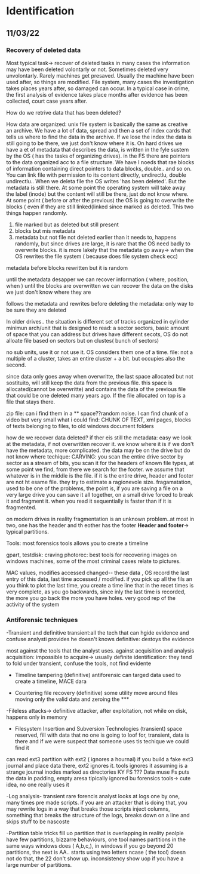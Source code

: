 # Identification
## 11/03/22
 ### Recovery of deleted data

Most typical task-> recover of deleted tasks
in many cases the information may have been deleted volontarly or not. Sometimes deleted very unvolontarly. 
Rarely machines get presaved. Usually the machine have been used after, so things are modified. File system, many cases the investigation takes places years after, so damaged can occur. In a typical case in crime, the first analysis of evidence takes place months after evidence has been collected, court case years after. 


How do we retrive data that has been deleted? 

How data are organized: 
unix file system is basically the same as creative an archive. We have a lot of data, spread and then a set of index cards that tells us where to find the data in the archive. If we lose the index the data is still going to be there, we just don't know where it is. On hard drives we have a et of metadata that describes the data, is written in the fyle sustem by the OS ( has the tasks of organizing drives). in the FS there are pointers to the data organized acc to a file structure. We have I noeds that rae blocks of information containing direct pointers to data blocks, double.. and so on. 
You can link file with permission to its content directly, undirectlu, double undirectlu..
When we deleta file the OS writes 'has been deleted'. But the metadata is still there. At some point the operating system will take away the label (inode) but the content will still be there, just do not know where. At some point ( before or after the previous) the OS is going to overwrite the blocks ( even if they are still linked(linked since marked as deleted. This two things happen randomly. 
1. file marked but as deleted but still present
3. blocks but mis metadata
4. metadata but not file
not deleted earlier than it needs to, happens randomly, but since drives are large, it is rare that the OS need badly to overwrite blocks. it is more lakely that the metadata go away-> when the OS rewrites the file system ( because does file system check ecc) 

metadata before blocks rewritten but it is random 

until the metadata desapper we can recover information ( where, position, when ) 
until the blocks are overwritten we can recover the data on the disks we just don't know where they are


follows the metadata and rewrites before deleting the metadata: only way to be sure they are deleted



In older drives.. the situation is different set of tracks organized in cylinder
minimun arch/unit that is designed to read: a sector
sectors, basic amount of space that you can address but drives have different secots, OS do not alloate file based on sectors but on clustes( bunch of sectors) 

no sub units, use it or not use it. OS considers them one of a time.
file: not a multiple of a cluster, takes an entire cluster + a bit. but occupies also the second. 



since data only goes away when overwritte, the last space allocated but not sostituito, will still keep the data from the previous file. this space is allocated(cannot be overwritte) and contains the data of the previous file that could be one deleted many years ago. If the file allocated on top is a file that stays there. 

zip file: can i find them in a ** space??random noise. 
I can find chunk of a video but very small
what i could find: CHUNK OF TEXT, xml pages, blocks of texts belonging to files, to old windows document folders 

how de we recover data deleted? 
if ther eis still the metadata: easy 
we look at the metadata, if not overwritten recover it. we know where it is 
if we don't have the metadata, more complicated. the data may be on the drive but do not know where
techique: CARVING: you scan the entire drive sector by sector as a stream of bits, you scan it for the headers of known file types, at some point we find, from there we search for the footer. we assume that whatever is in the middle is the file. if it is the entire drive, header and footer are not ht esame file. they try to estimate a ragionevole size. 
fragamatation, used to be one of the problems, the point is, if you are saving a file on a very large drive you can save it all together, on a small drive forced to break it and fragment it. when you read it sequentially is faster than if it is fragmented. 

on modern drives in reality fragmentation is an unknown problem..at most in two, one has the header and th eother has the footer
**Header and footer**-> typical partitions. 

Tools: 
most forensics tools allows you to create a timeline

gpart, testdisk: craving 
photorec: best tools for recovering images on windows machines, some of the most criminal cases relate to pictures. 

MAC values, modifies accessed changed-- these data , OS record the last entry of this data, last time accessed / modified. if you pick up all the fils an you think to plot the last time, you create a time line that in the recet times is very complete, as you go backwards, since inly the last time is recorded, the more you go back the more you have holes. very good rep of the activity of the system 


 ### Antiforensic techniques
-Transient and definitive
transient:all the tech that can hgide evidence and confuse analysti provides he doesn't knows
definitive: destoys the evidence

most against the tools that the analyst uses. against acquisition and analysis
acquisition: impossible to acquire-> usually definite
identification: they tend to fold under transient, confuse the tools, not find evidente

- Timeline tampering (definitive)
antiforensic can targed data used to create a timeline, MACE dara 


- Countering file recovery (definitive)
some utility move around files moving only the valid data and zeroing the ***


-Fileless attacks-> definitive
attacker, after exploitation, not while on disk, happens only in memory 

- Filesystem Insertion and Subversion Technologies (transient)
space reserved, fill with data that no one is going to loof for, transient, data is there and if we were suspect that someone uses tis techique we could find it


can read ext3 partition with ext2 ( ignores a hournal) 
if you build a fake ext3 journal and place data there, ext2 ignores it. tools ignores it assuming is a strange journal
inodes marked as directories KY FS ???
Data muse Fs puts the data in padding, empty aresa tipically ignored bu forensics tools-> cute idea, no one really uses it 

-Log analysis- transient
rare forencis analyst looks at logs one by one, many times pre made scripts. if you are an attacker that is doing that, you may rewrite logs in a way that breaks those scripts
inject columns, something that breaks the structure of the logs, breaks down on a line and skips stuff to be nascoste 

-Partition table tricks
fill uo partition that is overlapping
in reality peolple have few partitions, bizzarre behaviours, one tool names partitions in the same ways windows does ( A,b,c,), in windows if you go beyond 20 partitions, the next is AA.. starts using two letters ncase ( the tool) doesn not do that, the 22 don't show up. inconsistency show uop if you have a large number of partitions. 



